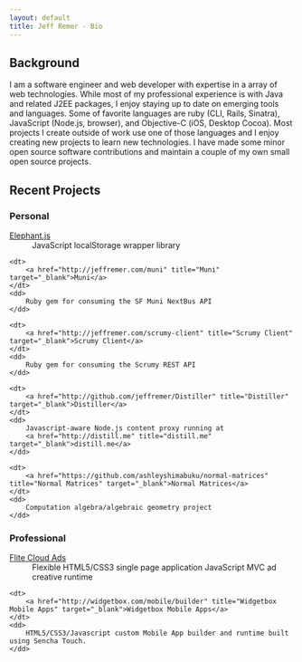 ```yaml
---
layout: default
title: Jeff Remer - Bio
---
```

    
Background
----------

I am a software engineer and web developer with expertise in a array of web technologies.
While most of my professional experience is with Java and related J2EE packages, I
enjoy staying up to date on emerging tools and languages. Some of favorite languages are
ruby (CLI, Rails, Sinatra), JavaScript (Node.js, browser), and Objective-C (iOS, Desktop Cocoa).
Most projects I create outside of work use one of those languages and I enjoy creating new
projects to learn new technologies. I have made some minor open source software contributions
and maintain a couple of my own small open source projects.

Recent Projects
---------------

### Personal
                        
<dl>
	<dt>
		<a href="http://jeffremer.com/elephant.js" title="Elephant.js" target="_blank">Elephant.js</a>
	</dt>
	<dd>
		JavaScript localStorage wrapper library
	</dd>

	<dt>
		<a href="http://jeffremer.com/muni" title="Muni" target="_blank">Muni</a>
	</dt>
	<dd>
		Ruby gem for consuming the SF Muni NextBus API
	</dd>
	
	<dt>
		<a href="http://jeffremer.com/scrumy-client" title="Scrumy Client" target="_blank">Scrumy Client</a>
	</dt>
	<dd>
		Ruby gem for consuming the Scrumy REST API
	</dd>
	
	<dt>
		<a href="http://github.com/jeffremer/Distiller" title="Distiller" target="_blank">Distiller</a>
	</dt>
	<dd>
		Javascript-aware Node.js content proxy running at
		<a href="http://distill.me" title="distill.me" target="_blank">distill.me</a>
	</dd>
	
	<dt>
		<a href="https://github.com/ashleyshimabuku/normal-matrices" title="Normal Matrices" target="_blank">Normal Matrices</a>
	</dt>
	<dd>
		Computation algebra/algebraic geometry project
	</dd>
</dl>

### Professional

<dl>
	<dt>
		<a href="http://www.flite.com/ad-product-lift-off" title="Flite Cloud Ads" target="_blank">Flite Cloud Ads</a>
	</dt>
	<dd>
		Flexible HTML5/CSS3 single page application JavaScript MVC ad creative runtime
	</dd>

	<dt>
		<a href="http://widgetbox.com/mobile/builder" title="Widgetbox Mobile Apps" target="_blank">Widgetbox Mobile Apps</a>
	</dt>
	<dd>
		HTML5/CSS3/Javascript custom Mobile App builder and runtime built using Sencha Touch.
	</dd>
</dl>
